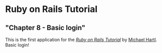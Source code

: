 # Ruby on Rails Tutorial

## "Chapter 8 - Basic login"

This is the first application for the
[*Ruby on Rails Tutorial*](http://www.railstutorial.org/)
by [Michael Hartl](http://www.michaelhartl.com/). Basic login!
